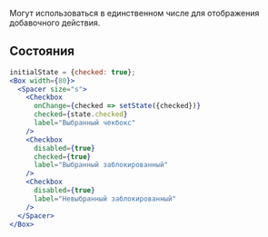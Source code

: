 Могут использоваться в единственном числе для отображения добавочного действия.

## Состояния
```jsx
initialState = {checked: true};
<Box width={80}>
  <Spacer size="s">
    <Checkbox
      onChange={checked => setState({checked})}
      checked={state.checked}
      label="Выбранный чекбокс"
    />
    <Checkbox
      disabled={true}
      checked={true}
      label="Выбранный заблокированный"
    />
    <Checkbox
      disabled={true}
      label="Невыбранный заблокированный"
    />
  </Spacer>
</Box>
```
